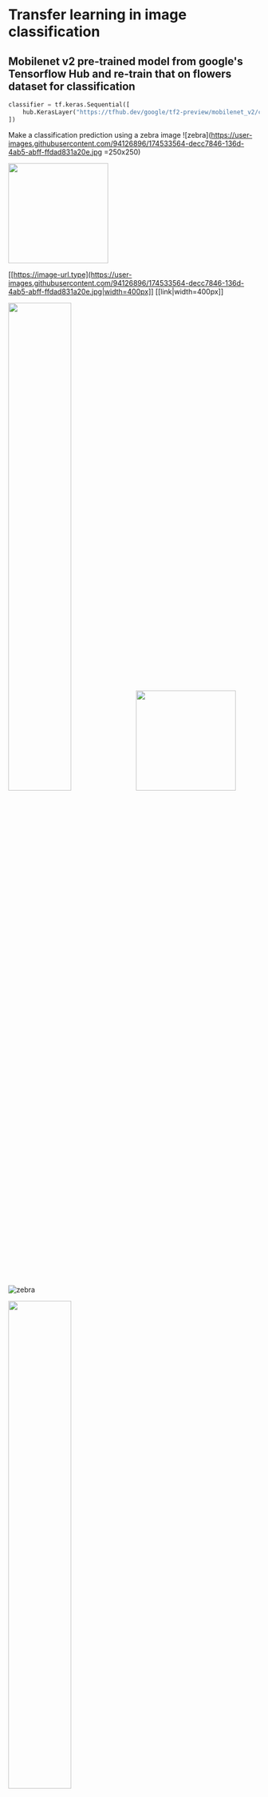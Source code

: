 # Transfer learning in image classification
## Mobilenet v2 pre-trained model from google's Tensorflow Hub and re-train that on flowers dataset for classification

```python
classifier = tf.keras.Sequential([
    hub.KerasLayer("https://tfhub.dev/google/tf2-preview/mobilenet_v2/classification/4", input_shape=IMAGE_SHAPE+(3,))
])
```
Make a classification prediction using a zebra image
![zebra](https://user-images.githubusercontent.com/94126896/174533564-decc7846-136d-4ab5-abff-ffdad831a20e.jpg =250x250)

<img src="[https://image-url.type](https://user-images.githubusercontent.com/94126896/174533564-decc7846-136d-4ab5-abff-ffdad831a20e.jpg)" width="200" height="200">

[[https://image-url.type](https://user-images.githubusercontent.com/94126896/174533564-decc7846-136d-4ab5-abff-ffdad831a20e.jpg|width=400px]]
[[link|width=400px]]

<img src="(https://your-image-url.type](https://github.com/ahi-raj/Transfer-learning/blob/main/zebra.jpg)" width="50%" height="50%">

<img src="https://user-images.githubusercontent.com/94126896/174535366-f614d5db-1232-43e1-a6be-d2ca30897c7c.jpg" data-canonical-src="https://user-images.githubusercontent.com/94126896/174535366-f614d5db-1232-43e1-a6be-d2ca30897c7c.jpg" width="200" height="200" />

![zebra](https://user-images.githubusercontent.com/94126896/174535366-f614d5db-1232-43e1-a6be-d2ca30897c7c.jpg)

<img src="https://user-images.githubusercontent.com/94126896/174535366-f614d5db-1232-43e1-a6be-d2ca30897c7c.jpg" width="50%" height="50%"/>
